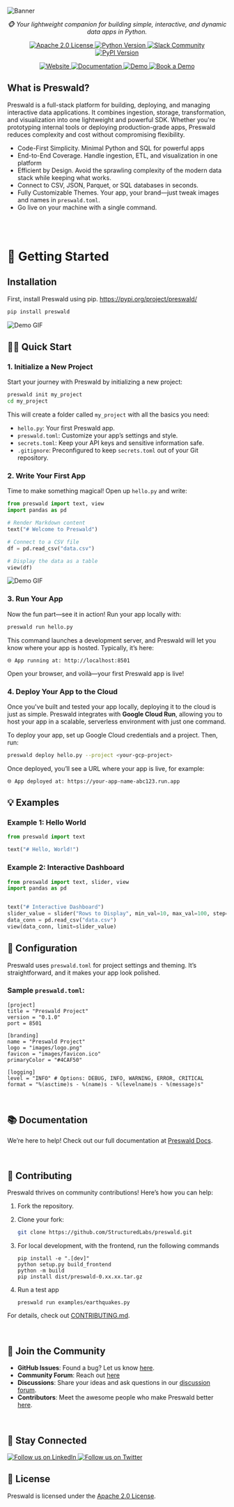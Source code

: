 ![Banner](assets/banner.png)

<p align="center">
    <em>🐵 Your lightweight companion for building simple, interactive, and dynamic data apps in Python.</em>
</p>
<p align="center">
    <a href="LICENSE">
        <img src="https://img.shields.io/badge/license-Apache%202.0-blue.svg" alt="Apache 2.0 License">
    </a>
    <a href="https://www.python.org/downloads/">
        <img src="https://img.shields.io/badge/python-3.7%2B-blue.svg" alt="Python Version">
    </a>
    <a href="https://structured-users.slack.com/join/shared_invite/zt-265ong01f-UHP6BP3FzvOmMQDIKty_JQ#/shared-invite/email">
        <img src="https://img.shields.io/badge/Slack-Join%20Community-orange" alt="Slack Community">
    </a>
    <a href="https://pypi.org/project/preswald/">
        <img src="https://img.shields.io/pypi/v/preswald" alt="PyPI Version">
    </a>
</p>

<p align="center">
<a href="https://preswald.com" target="_blank">
<img src="https://img.shields.io/badge/Landing%20Page-Visit-blue?style=for-the-badge" alt="Website">
</a>
<a href="https://docs.preswald.com" target="_blank">
<img src="https://img.shields.io/badge/Documentation-Read-green?style=for-the-badge" alt="Documentation">
</a>
<a href="https://demo.preswald.com" target="_blank">
<img src="https://img.shields.io/badge/Demo-Try-orange?style=for-the-badge" alt="Demo">
</a>
<a href="https://cal.com/structured" target="_blank">
<img src="https://img.shields.io/badge/Book%20a%20Demo-Schedule-red?style=for-the-badge" alt="Book a Demo">
</a>
</p>


## **What is Preswald?**

Preswald is a full-stack platform for building, deploying, and managing interactive data applications. It combines ingestion, storage, transformation, and visualization into one lightweight and powerful SDK. Whether you're prototyping internal tools or deploying production-grade apps, Preswald reduces complexity and cost without compromising flexibility.

- Code-First Simplicity. Minimal Python and SQL for powerful apps
- End-to-End Coverage. Handle ingestion, ETL, and visualization in one platform
- Efficient by Design. Avoid the sprawling complexity of the modern data stack while keeping what works.
- Connect to CSV, JSON, Parquet, or SQL databases in seconds.
- Fully Customizable Themes. Your app, your brand—just tweak images and names in `preswald.toml`.
- Go live on your machine with a single command.

<br>

<br>

# **🚀 Getting Started**

## **Installation**

First, install Preswald using pip. https://pypi.org/project/preswald/ 

```bash
pip install preswald
```

![Demo GIF](assets/demo1.gif)

## **👩‍💻 Quick Start**

### **1. Initialize a New Project**

Start your journey with Preswald by initializing a new project:

```bash
preswald init my_project
cd my_project
```

This will create a folder called `my_project` with all the basics you need:

- `hello.py`: Your first Preswald app.
- `preswald.toml`: Customize your app’s settings and style.
- `secrets.toml`: Keep your API keys and sensitive information safe.
- `.gitignore`: Preconfigured to keep `secrets.toml` out of your Git repository.


### **2. Write Your First App**

Time to make something magical! Open up `hello.py` and write:

```python
from preswald import text, view
import pandas as pd

# Render Markdown content
text("# Welcome to Preswald")

# Connect to a CSV file
df = pd.read_csv("data.csv")

# Display the data as a table
view(df)
```
![Demo GIF](assets/demo2.gif)


### **3. Run Your App**

Now the fun part—see it in action! Run your app locally with:

```bash
preswald run hello.py
```

This command launches a development server, and Preswald will let you know where your app is hosted. Typically, it’s here:

```
🌐 App running at: http://localhost:8501
```

Open your browser, and voilà—your first Preswald app is live!

### **4. Deploy Your App to the Cloud**

Once you've built and tested your app locally, deploying it to the cloud is just as simple. Preswald integrates with **Google Cloud Run**, allowing you to host your app in a scalable, serverless environment with just one command.

To deploy your app, set up Google Cloud credentials and a project. Then, run:

```bash
preswald deploy hello.py --project <your-gcp-project>
```

Once deployed, you’ll see a URL where your app is live, for example:

```
🌐 App deployed at: https://your-app-name-abc123.run.app
```

## **💡 Examples**

### **Example 1: Hello World**

```python
from preswald import text

text("# Hello, World!")
```

### **Example 2: Interactive Dashboard**

```python
from preswald import text, slider, view
import pandas as pd


text("# Interactive Dashboard")
slider_value = slider("Rows to Display", min_val=10, max_val=100, step=10, default=50)
data_conn = pd.read_csv("data.csv")
view(data_conn, limit=slider_value)
```

## **🔧 Configuration**

Preswald uses `preswald.toml` for project settings and theming. It’s straightforward, and it makes your app look polished.

### **Sample `preswald.toml`:**

```
[project]
title = "Preswald Project"
version = "0.1.0"
port = 8501

[branding]
name = "Preswald Project"
logo = "images/logo.png"
favicon = "images/favicon.ico"
primaryColor = "#4CAF50"

[logging]
level = "INFO" # Options: DEBUG, INFO, WARNING, ERROR, CRITICAL
format = "%(asctime)s - %(name)s - %(levelname)s - %(message)s"
```

<br>

## **📚 Documentation**

We’re here to help! Check out our full documentation at [Preswald Docs](https://docs.preswald.com/).

<br>

## **🤝 Contributing**

Preswald thrives on community contributions! Here’s how you can help:

1. Fork the repository.
2. Clone your fork:
   ```bash
   git clone https://github.com/StructuredLabs/preswald.git
   ```
3. For local development, with the frontend, run the following commands

   ```
   pip install -e ".[dev]"
   python setup.py build_frontend
   python -m build
   pip install dist/preswald-0.xx.xx.tar.gz
   ```

4. Run a test app
   ```
   preswald run examples/earthquakes.py
   ```


For details, check out [CONTRIBUTING.md](CONTRIBUTING.md).


<br>

## **🎉 Join the Community**

- **GitHub Issues**: Found a bug? Let us know [here](https://github.com/StructuredLabs/preswald/issues).
- **Community Forum**: Reach out [here](https://structured-users.slack.com/join/shared_invite/zt-265ong01f-UHP6BP3FzvOmMQDIKty_JQ#/shared-invite/email)
- **Discussions**: Share your ideas and ask questions in our [discussion forum](https://github.com/StructuredLabs/preswald/discussions).
- **Contributors**: Meet the awesome people who make Preswald better [here](https://github.com/StructuredLabs/preswald/graphs/contributors).


<br>

## **📢 Stay Connected**

<p>
    <a href="https://www.linkedin.com/company/structuredlabs/" target="_blank">
        <img src="https://img.shields.io/badge/Follow%20Us-LinkedIn-blue?style=for-the-badge&logo=linkedin" alt="Follow us on LinkedIn">
    </a>
    <a href="https://x.com/StructuredLabs" target="_blank">
        <img src="https://img.shields.io/badge/Follow%20Us-Twitter-1DA1F2?style=for-the-badge&logo=twitter" alt="Follow us on Twitter">
    </a>
</p>


## **📄 License**

Preswald is licensed under the [Apache 2.0 License](LICENSE).

